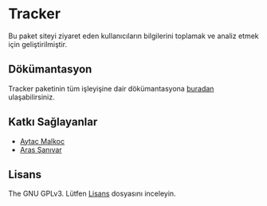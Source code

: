 # Tracker

Bu paket siteyi ziyaret eden kullanıcıların bilgilerini toplamak ve analiz etmek için geliştirilmiştir.

## Dökümantasyon

Tracker paketinin tüm işleyişine dair dökümantasyona [buradan](https://github.com/attelia/tracker/blob/main/docs/introduction.md) ulaşabilirsiniz.

## Katkı Sağlayanlar

-   [Aytac Malkoc](https://github.com/aytacmalkoc)
-   [Aras Şanıvar](https://github.com/arasattelia)

## Lisans

The GNU GPLv3. Lütfen [Lisans](LICENSE.md) dosyasını inceleyin.
